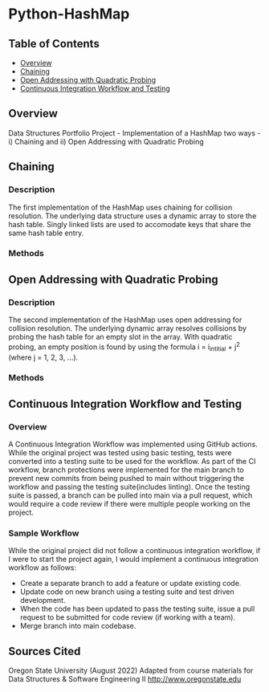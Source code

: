 # Python-HashMap

## Table of Contents
* [Overview](#Overview)
* [Chaining](#Chaining)
* [Open Addressing with Quadratic Probing](#Open-Addressing-with-Quadratic-Probing)
* [Continuous Integration Workflow and Testing](#Continuous-Integration-Workflow-and-Testing)

## Overview
Data Structures Portfolio Project - Implementation of a HashMap two ways - i) Chaining and ii) Open Addressing with Quadratic Probing

## Chaining
### Description
The first implementation of the HashMap uses chaining for collision resolution. The underlying data structure uses a dynamic array to store the hash table. Singly linked lists are used to accomodate keys that share the same hash table entry.

### Methods 



## Open Addressing with Quadratic Probing 
### Description
The second implementation of the HashMap uses open addressing for collision resolution. The underlying dynamic array resolves collisions by probing the hash table for an empty slot in the array. With quadratic probing, an empty position is found by using the formula i = i<sub>intitial</sub> + j<sup>2</sup> (where j = 1, 2, 3, ...).   
### Methods 

## Continuous Integration Workflow and Testing
### Overview
A Continuous Integration Workflow was implemented using GitHub actions. While the original project was tested using basic testing, tests were converted into a testing suite to be used for the workflow. As part of the CI workflow, branch protections were implemented for the main branch to prevent new commits from being pushed to main without triggering the workflow and passing the testing suite(includes linting). Once the testing suite is passed, a branch can be pulled into main via a pull request, which would require a code review if there were multiple people working on the project.   

### Sample Workflow
While the original project did not follow a continuous integration workflow, if I were to start the project again, I would implement a continuous integration workflow as follows:
* Create a separate branch to add a feature or update existing code.  
* Update code on new branch using a testing suite and test driven development.
* When the code has been updated to pass the testing suite, issue a pull request to be submitted for code review (if working with a team).
* Merge branch into main codebase. 

## Sources Cited
Oregon State University (August 2022) Adapted from course materials for Data Structures & Software Engineering II http://www.oregonstate.edu
